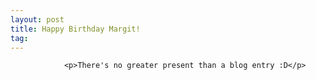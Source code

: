 ```yaml
---
layout: post
title: Happy Birthday Margit!
tag: 
---
```



                <p>There's no greater present than a blog entry :D</p>
            
